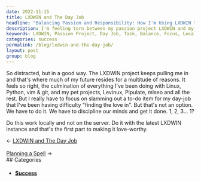 ```yaml
---
date: 2022-11-15
title: LXDWIN and The Day Job
headline: "Balancing Passion and Responsibility: How I'm Using LXDWIN to Get Through My Day Job"
description: I'm feeling torn between my passion project LXDWIN and my day job. To make it more bearable, I'm using the latest LXDWIN instance to complete a task I'm not fond of. Join me as I try to balance my passion and my job in this blog post.
keywords: LXDWIN, Passion Project, Day Job, Task, Balance, Focus, Local, Latest Instance
categories: success
permalink: /blog/lxdwin-and-the-day-job/
layout: post
group: blog
---
```



So distracted, but in a good way. The LXDWIN project keeps pulling me in and
that's where much of my future resides for a multitude of reasons. It feels so
right, the culmination of everything I've been doing with Linux, Python, vim &
git, and my pet projects, Levinux, Pipulate, mlseo and all the rest. But I
really have to focus on slamming out a to-do item for my day-job that I've been
having difficulty "finding the love in". But that's not an option. We have to
do it. We have to discipline our minds and get it done. 1, 2, 3... 1?

Do this work locally and not on the server. Do it with the latest LXDWIN
instance and that's the first part to making it love-worthy.


<div class="arrow-links"><div class="post-nav-prev"><span class="arrow">&larr;&nbsp;</span><a href="/blog/lxdwin-and-the-day-job/">LXDWIN and The Day Job</a></div> &nbsp; <div class="post-nav-next"><a href="/blog/planning-a-spell/">Planning a Spell</a><span class="arrow">&nbsp;&rarr;</span></div></div>
## Categories

<ul>
<li><h4><a href='/success/'>Success</a></h4></li></ul>